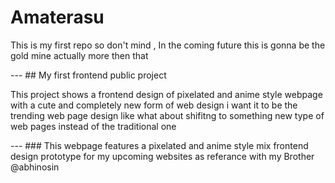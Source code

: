 # Amaterasu

<p>This is my first repo so don't mind , In the coming future this is gonna be the gold mine actually more then that</p>
---
## My first frontend public project 

<p> This  project shows  a frontend design of pixelated and anime style webpage with a cute and completely new form of web design i want it to be the trending web page design like what about shifitng to something new type of web pages instead of the traditional one</p> 
---
### This webpage features a pixelated and anime style mix frontend design prototype for my upcoming websites as referance with my Brother @abhinosin
